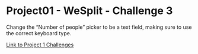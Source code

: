 # Project01 - WeSplit - Challenge 3

Change the “Number of people” picker to be a text field, making sure to use the correct keyboard type.

[Link to Project 1 Challenges](https://www.hackingwithswift.com/books/ios-swiftui/wesplit-wrap-up)


